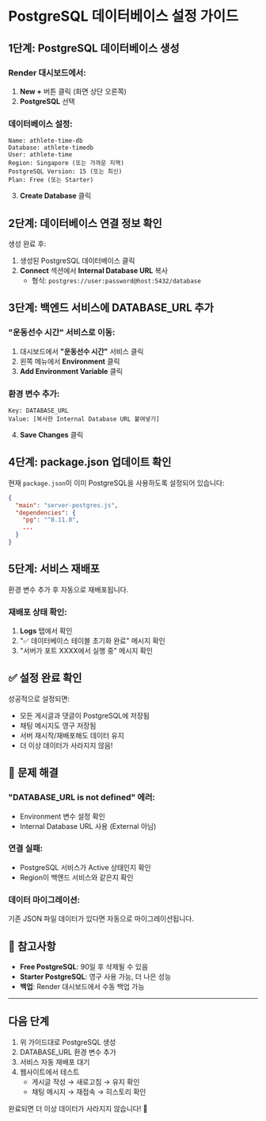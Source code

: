 # PostgreSQL 데이터베이스 설정 가이드

## 1단계: PostgreSQL 데이터베이스 생성

### Render 대시보드에서:

1. **New +** 버튼 클릭 (화면 상단 오른쪽)
2. **PostgreSQL** 선택

### 데이터베이스 설정:

```
Name: athlete-time-db
Database: athlete-timedb  
User: athlete-time
Region: Singapore (또는 가까운 지역)
PostgreSQL Version: 15 (또는 최신)
Plan: Free (또는 Starter)
```

3. **Create Database** 클릭

## 2단계: 데이터베이스 연결 정보 확인

생성 완료 후:

1. 생성된 PostgreSQL 데이터베이스 클릭
2. **Connect** 섹션에서 **Internal Database URL** 복사
   - 형식: `postgres://user:password@host:5432/database`

## 3단계: 백엔드 서비스에 DATABASE_URL 추가

### "운동선수 시간" 서비스로 이동:

1. 대시보드에서 **"운동선수 시간"** 서비스 클릭
2. 왼쪽 메뉴에서 **Environment** 클릭
3. **Add Environment Variable** 클릭

### 환경 변수 추가:

```
Key: DATABASE_URL
Value: [복사한 Internal Database URL 붙여넣기]
```

4. **Save Changes** 클릭

## 4단계: package.json 업데이트 확인

현재 `package.json`이 이미 PostgreSQL을 사용하도록 설정되어 있습니다:

```json
{
  "main": "server-postgres.js",
  "dependencies": {
    "pg": "^8.11.0",
    ...
  }
}
```

## 5단계: 서비스 재배포

환경 변수 추가 후 자동으로 재배포됩니다.

### 재배포 상태 확인:
1. **Logs** 탭에서 확인
2. "✅ 데이터베이스 테이블 초기화 완료" 메시지 확인
3. "서버가 포트 XXXX에서 실행 중" 메시지 확인

## ✅ 설정 완료 확인

성공적으로 설정되면:
- 모든 게시글과 댓글이 PostgreSQL에 저장됨
- 채팅 메시지도 영구 저장됨  
- 서버 재시작/재배포해도 데이터 유지
- 더 이상 데이터가 사라지지 않음!

## 🚨 문제 해결

### "DATABASE_URL is not defined" 에러:
- Environment 변수 설정 확인
- Internal Database URL 사용 (External 아님)

### 연결 실패:
- PostgreSQL 서비스가 Active 상태인지 확인
- Region이 백엔드 서비스와 같은지 확인

### 데이터 마이그레이션:
기존 JSON 파일 데이터가 있다면 자동으로 마이그레이션됩니다.

## 📝 참고사항

- **Free PostgreSQL**: 90일 후 삭제될 수 있음
- **Starter PostgreSQL**: 영구 사용 가능, 더 나은 성능
- **백업**: Render 대시보드에서 수동 백업 가능

---

## 다음 단계

1. 위 가이드대로 PostgreSQL 생성
2. DATABASE_URL 환경 변수 추가
3. 서비스 자동 재배포 대기
4. 웹사이트에서 테스트
   - 게시글 작성 → 새로고침 → 유지 확인
   - 채팅 메시지 → 재접속 → 히스토리 확인

완료되면 더 이상 데이터가 사라지지 않습니다! 🎉